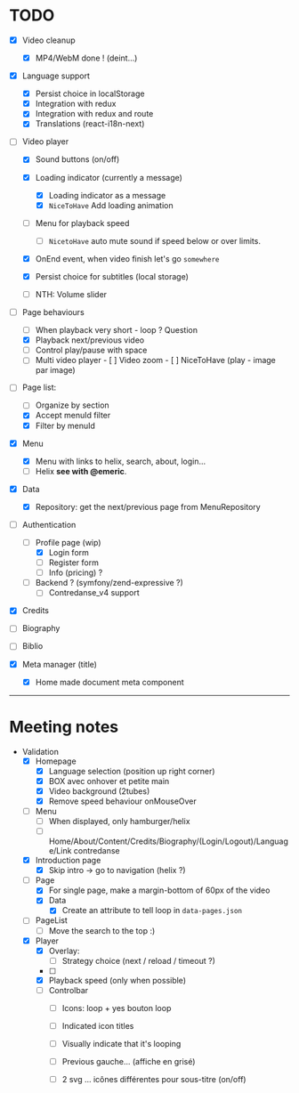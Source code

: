 # TODO

- [X] Video cleanup
  - [X] MP4/WebM done ! (deint...)

- [X] Language support 
  - [X] Persist choice in localStorage
  - [X] Integration with redux
  - [X] Integration with redux and route
  - [X] Translations (react-i18n-next)
  
- [ ] Video player
  - [x] Sound buttons (on/off)
  - [x] Loading indicator (currently a message)
    - [x] Loading indicator as a message
    - [x] `NiceToHave` Add loading animation 
  - [ ] Menu for playback speed
    - [ ] `NicetoHave` auto mute sound if speed below or over limits.
  - [x] OnEnd event, when video finish let's go `somewhere`
  - [x] Persist choice for subtitles (local storage)
  - [ ] NTH: Volume slider
  
       
- [ ] Page behaviours  
  - [ ] When playback very short - loop ? Question  
  - [x] Playback next/previous video 
  - [ ] Control play/pause with space
  - [ ] Multi video player
        - [ ] Video zoom 
        - [ ] NiceToHave (play - image par image)

- [ ] Page list:
  - [ ] Organize by section
  - [x] Accept menuId filter
  - [x] Filter by menuId

- [X] Menu
  - [X] Menu with links to helix, search, about, login...
  - [ ] Helix **see with @emeric**.
      
- [x] Data
  - [X] Repository: get the next/previous page from MenuRepository
     

- [ ] Authentication
  - [ ] Profile page (wip)
    - [X] Login form
    - [ ] Register form
    - [ ] Info (pricing) ?
  - [ ] Backend ? (symfony/zend-expressive ?)
    - [ ] Contredanse_v4 support

- [x] Credits
- [ ] Biography
- [ ] Biblio
  
- [x] Meta manager (title)
  - [x] Home made document meta component  

------

# Meeting notes

- Validation
  - [x] Homepage
    - [x] Language selection (position up right corner) 
    - [x] BOX avec onhover et petite main
    - [x] Video background (2tubes)
    - [x] Remove speed behaviour onMouseOver
  - [ ] Menu
    - [ ] When displayed, only hamburger/helix
    - [ ] Home/About/Content/Credits/Biography/(Login/Logout)/Language/Link contredanse
  - [x] Introduction page
    - [x] Skip intro -> go to navigation (helix ?)
  - [ ] Page
    - [x] For single page, make a margin-bottom of 60px of the video
    - [x] Data
      - [x] Create an attribute to tell loop in `data-pages.json`
  - [ ] PageList
      - [ ] Move the search to the top :)    
  - [x] Player       
    - [x] Overlay:
      - [ ] Strategy choice (next / reload / timeout ?)       
    - [ ]  
    - [x] Playback speed (only when possible)
    - [ ] Controlbar
      - [ ] Icons: loop + yes bouton loop
      - [ ] Indicated icon titles
      - [ ] Visually indicate that it's looping
      - [ ] Previous gauche... (affiche en grisé)         
      - [ ] 2 svg ... icônes différentes pour sous-titre (on/off)
         
